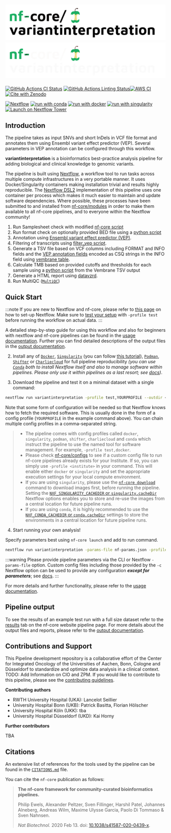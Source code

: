 <!-- [![Cite with Zenodo](http://img.shields.io/badge/DOI-10.5281/zenodo.XXXXXXX-1073c8?labelColor=000000)](https://doi.org/10.5281/zenodo.XXXXXXX)-->
# ![cio-abcd/variantinterpretation](docs/images/nf-core-variantinterpretation_logo_light.png#gh-light-mode-only) ![cio-abcd/variantinterpretation](docs/images/nf-core-variantinterpretation_logo_dark.png#gh-dark-mode-only)

[![GitHub Actions CI Status](https://github.com/cio-abcd/variantinterpretation/workflows/nf-core%20CI/badge.svg)](https://github.com/cio-abcd/variantinterpretation/actions?query=workflow%3A%22nf-core+CI%22)
[![GitHub Actions Linting Status](https://github.com/cio-abcd/variantinterpretation/workflows/nf-core%20linting/badge.svg)](https://github.com/cio-abcd/variantinterpretation/actions?query=workflow%3A%22nf-core+linting%22)[![AWS CI](https://img.shields.io/badge/CI%20tests-full%20size-FF9900?labelColor=000000&logo=Amazon%20AWS)](https://nf-co.re/variantinterpretation/results)[![Cite with Zenodo](http://img.shields.io/badge/DOI-10.5281/zenodo.XXXXXXX-1073c8?labelColor=000000)](https://doi.org/10.5281/zenodo.XXXXXXX)

[![Nextflow](https://img.shields.io/badge/nextflow%20DSL2-%E2%89%A523.04.0-23aa62.svg)](https://www.nextflow.io/)
[![run with conda](http://img.shields.io/badge/run%20with-conda-3EB049?labelColor=000000&logo=anaconda)](https://docs.conda.io/en/latest/)
[![run with docker](https://img.shields.io/badge/run%20with-docker-0db7ed?labelColor=000000&logo=docker)](https://www.docker.com/)
[![run with singularity](https://img.shields.io/badge/run%20with-singularity-1d355c.svg?labelColor=000000)](https://sylabs.io/docs/)
[![Launch on Nextflow Tower](https://img.shields.io/badge/Launch%20%F0%9F%9A%80-Nextflow%20Tower-%234256e7)](https://tower.nf/launch?pipeline=https://github.com/cio-abcd/variantinterpretation)

## Introduction

The pipeline takes as input SNVs and short InDels in VCF file format and annotates them using Ensembl variant effect predictor (VEP). Several parameters in VEP annotation can be configured through this workflow.

**variantinterpretation** is a bioinformatics best-practice analysis pipeline for adding biological and clinical knowledge to genomic variants.

The pipeline is built using [Nextflow](https://www.nextflow.io), a workflow tool to run tasks across multiple compute infrastructures in a very portable manner. It uses Docker/Singularity containers making installation trivial and results highly reproducible. The [Nextflow DSL2](https://www.nextflow.io/docs/latest/dsl2.html) implementation of this pipeline uses one container per process which makes it much easier to maintain and update software dependencies. Where possible, these processes have been submitted to and installed from [nf-core/modules](https://github.com/nf-core/modules) in order to make them available to all nf-core pipelines, and to everyone within the Nextflow community!

<!-- TODO nf-core: Add full-sized test dataset and amend the paragraph below if applicable -->

<!-- On release, automated continuous integration tests run the pipeline on a full-sized dataset on the AWS cloud infrastructure. This ensures that the pipeline runs on AWS, has sensible resource allocation defaults set to run on real-world datasets, and permits the persistent storage of results to benchmark between pipeline releases and other analysis sources.-->

<!-- TODO nf-core: Include a figure that guides the user through the major workflow steps. Many nf-core
     workflows use the "tube map" design for that. See https://nf-co.re/docs/contributing/design_guidelines#examples for examples.   -->

1. Run Samplesheet check with modified [nf-core script](bin/check_samplesheet.py)
2. Run format check on optionally provided BED file using a [python script](bin/check_bedfiles.py)
3. Annotation using [Ensembl variant effect predictor (VEP)](https://www.ensembl.org/info/docs/tools/vep/index.html).
4. Filtering of transcripts using [filter_vep script](https://www.ensembl.org/info/docs/tools/vep/script/vep_filter.html).
5. Generate a TSV file based on VCF columns including FORMAT and INFO fields and the [VEP annotation fields](https://www.ensembl.org/info/docs/tools/vep/vep_formats.html#output) encoded as CSQ strings in the INFO field using [vembrane table](https://github.com/vembrane/vembrane).
6. Calculate TMB based on provided cutoffs and thresholds for each sample using a [python script](bin/calculate_TMB.py) from the Vembrane TSV output
7. Generate a HTML report using [datavzrd](https://github.com/datavzrd/datavzrd#readme).
8. Run MultiQC ([`MultiQC`](http://multiqc.info/))

## Quick Start

:::note
If you are new to Nextflow and nf-core, please refer to [this page](https://nf-co.re/docs/usage/installation) on how
to set-up Nextflow. Make sure to [test your setup](https://nf-co.re/docs/usage/introduction#how-to-run-a-pipeline)
with `-profile test` before running the workflow on actual data.
:::

A detailed step-by-step guide for using this workflow and also for beginners with nextflow and nf-core pipelines can be found in the [usage documentation](docs/usage.md).
Further you can find detailed descriptions of the output files in the [output documentation](docs/output.md).

2. Install any of [`Docker`](https://docs.docker.com/engine/installation/), [`Singularity`](https://www.sylabs.io/guides/3.0/user-guide/) (you can follow [this tutorial](https://singularity-tutorial.github.io/01-installation/)), [`Podman`](https://podman.io/), [`Shifter`](https://nersc.gitlab.io/development/shifter/how-to-use/) or [`Charliecloud`](https://hpc.github.io/charliecloud/) for full pipeline reproducibility _(you can use [`Conda`](https://conda.io/miniconda.html) both to install Nextflow itself and also to manage software within pipelines. Please only use it within pipelines as a last resort; see [docs](https://nf-co.re/usage/configuration#basic-configuration-profiles))_.

3. Download the pipeline and test it on a minimal dataset with a single command:

```bash
nextflow run variantinterpretation -profile test,YOURPROFILE --outdir <OUTDIR>
```

Note that some form of configuration will be needed so that Nextflow knows how to fetch the required software. This is usually done in the form of a config profile (`YOURPROFILE` in the example command above). You can chain multiple config profiles in a comma-separated string.

> - The pipeline comes with config profiles called `docker`, `singularity`, `podman`, `shifter`, `charliecloud` and `conda` which instruct the pipeline to use the named tool for software management. For example, `-profile test,docker`.
> - Please check [nf-core/configs](https://github.com/nf-core/configs#documentation) to see if a custom config file to run nf-core pipelines already exists for your Institute. If so, you can simply use `-profile <institute>` in your command. This will enable either `docker` or `singularity` and set the appropriate execution settings for your local compute environment.
> - If you are using `singularity`, please use the [`nf-core download`](https://nf-co.re/tools/#downloading-pipelines-for-offline-use) command to download images first, before running the pipeline. Setting the [`NXF_SINGULARITY_CACHEDIR` or `singularity.cacheDir`](https://www.nextflow.io/docs/latest/singularity.html?#singularity-docker-hub) Nextflow options enables you to store and re-use the images from a central location for future pipeline runs.
> - If you are using `conda`, it is highly recommended to use the [`NXF_CONDA_CACHEDIR` or `conda.cacheDir`](https://www.nextflow.io/docs/latest/conda.html) settings to store the environments in a central location for future pipeline runs.

4. Start running your own analysis!

Specify parameters best using `nf-core launch` and add to run command.

```bash
nextflow run variantinterpretation -params-file nf-params.json -profile <docker/singularity/podman/shifter/charliecloud/conda/institute>
```


:::warning
Please provide pipeline parameters via the CLI or Nextflow `-params-file` option. Custom config files including those
provided by the `-c` Nextflow option can be used to provide any configuration _**except for parameters**_;
see [docs](https://nf-co.re/usage/configuration#custom-configuration-files).
:::

For more details and further functionality, please refer to the [usage documentation](docs/usage.md).

## Pipeline output

To see the results of an example test run with a full size dataset refer to the [results](https://nf-co.re/variantinterpretation/results) tab on the nf-core website pipeline page.
For more details about the output files and reports, please refer to the
[output documentation](https://nf-co.re/variantinterpretation/output).

## Contributions and Support

This Pipeline development repository is a collaborative effort of the Center for Integrated Oncology of the Universities of Aachen, Bonn, Cologne and Düsseldorf to standardize and optimize data analysis in a clinical context.
TODO: Add Information on CIO and ZPM.
If you would like to contribute to this pipeline, please see the [contributing guidelines](.github/CONTRIBUTING.md).

**Contributing authors**

- RWTH University Hospital (UKA): Lancelot Seillier
- University Hospital Bonn (UKB): Patrick Basitta, Florian Hölscher
- University Hospital Köln (UKK): tba
- University Hospital Düsseldorf (UKD): Kai Horny

**Further contributors**

TBA

## Citations

<!-- TODO nf-core: Add citation for pipeline after first release. Uncomment lines below and update Zenodo doi and badge at the top of this file. -->
<!-- If you use  variantinterpretation for your analysis, please cite it using the following doi: [10.5281/zenodo.XXXXXX](https://doi.org/10.5281/zenodo.XXXXXX) -->

<!-- TODO nf-core: Add bibliography of tools and data used in your pipeline -->

An extensive list of references for the tools used by the pipeline can be found in the [`CITATIONS.md`](CITATIONS.md) file.

You can cite the `nf-core` publication as follows:

> **The nf-core framework for community-curated bioinformatics pipelines.**
>
> Philip Ewels, Alexander Peltzer, Sven Fillinger, Harshil Patel, Johannes Alneberg, Andreas Wilm, Maxime Ulysse Garcia, Paolo Di Tommaso & Sven Nahnsen.
>
> _Nat Biotechnol._ 2020 Feb 13. doi: [10.1038/s41587-020-0439-x](https://dx.doi.org/10.1038/s41587-020-0439-x).
